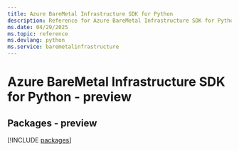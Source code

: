 ```yaml
---
title: Azure BareMetal Infrastructure SDK for Python
description: Reference for Azure BareMetal Infrastructure SDK for Python
ms.date: 04/29/2025
ms.topic: reference
ms.devlang: python
ms.service: baremetalinfrastructure
---
```

# Azure BareMetal Infrastructure SDK for Python - preview
## Packages - preview
[!INCLUDE [packages](baremetal-infrastructure-index.md)]